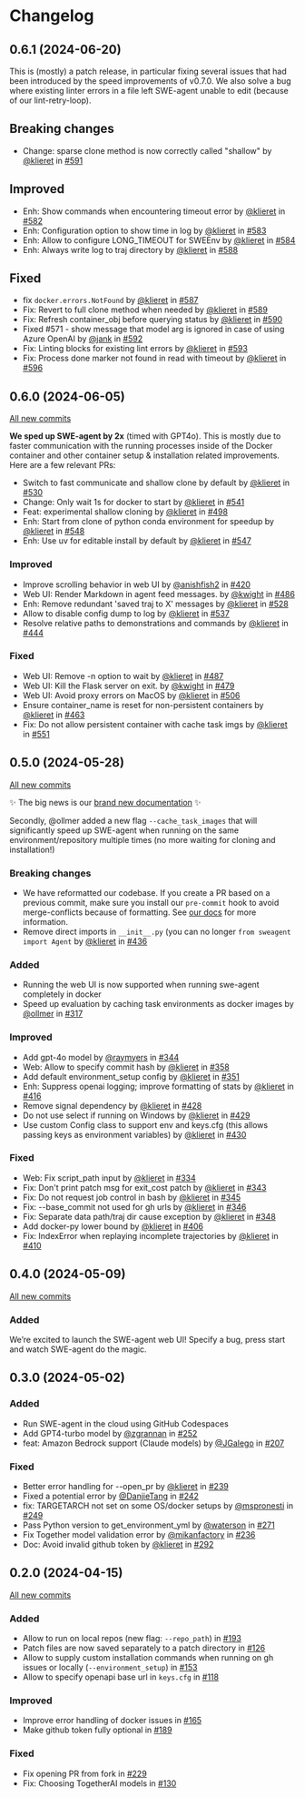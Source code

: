 # Changelog

## 0.6.1 (2024-06-20)

This is (mostly) a patch release, in particular fixing several issues that had been introduced by the speed improvements of v0.7.0.
We also solve a bug where existing linter errors in a file left SWE-agent unable to edit (because of our lint-retry-loop).

## Breaking changes

* Change: sparse clone method is now correctly called "shallow" by [@klieret](https://github.com/klieret) in [#591](https://github.com/princeton-nlp/SWE-agent/pull/591)

## Improved

* Enh: Show commands when encountering timeout error by [@klieret](https://github.com/klieret) in [#582](https://github.com/princeton-nlp/SWE-agent/pull/582)
* Enh: Configuration option to show time in log by [@klieret](https://github.com/klieret) in [#583](https://github.com/princeton-nlp/SWE-agent/pull/583)
* Enh: Allow to configure LONG_TIMEOUT for SWEEnv by [@klieret](https://github.com/klieret) in [#584](https://github.com/princeton-nlp/SWE-agent/pull/584)
* Enh: Always write log to traj directory by [@klieret](https://github.com/klieret) in [#588](https://github.com/princeton-nlp/SWE-agent/pull/588)

## Fixed

* fix `docker.errors.NotFound` by [@klieret](https://github.com/klieret) in [#587](https://github.com/princeton-nlp/SWE-agent/pull/587)
* Fix: Revert to full clone method when needed by [@klieret](https://github.com/klieret) in [#589](https://github.com/princeton-nlp/SWE-agent/pull/589)
* Fix: Refresh container_obj before querying status by [@klieret](https://github.com/klieret) in [#590](https://github.com/princeton-nlp/SWE-agent/pull/590)
* Fixed #571 - show message that model arg is ignored in case of using Azure OpenAI by [@jank](https://github.com/jank) in [#592](https://github.com/princeton-nlp/SWE-agent/pull/592)
* Fix: Linting blocks for existing lint errors by [@klieret](https://github.com/klieret) in [#593](https://github.com/princeton-nlp/SWE-agent/pull/593)
* Fix: Process done marker not found in read with timeout by [@klieret](https://github.com/klieret) in [#596](https://github.com/princeton-nlp/SWE-agent/pull/596)

## 0.6.0 (2024-06-05)

[All new commits](https://github.com/princeton-nlp/SWE-agent/compare/v0.5.0...v0.6.0)

**We sped up SWE-agent by 2x** (timed with GPT4o). This is mostly due to faster communication with the running processes inside of the Docker container and other container setup & installation related improvements. Here are a few relevant PRs:

* Switch to fast communicate and shallow clone by default by [@klieret](https://github.com/klieret) in [#530]([#530](https://github.com/princeton-nlp/SWE-agent/pull/530))
* Change: Only wait 1s for docker to start by [@klieret](https://github.com/klieret) in [#541]([#541](https://github.com/princeton-nlp/SWE-agent/pull/541))
* Feat: experimental shallow cloning by [@klieret](https://github.com/klieret) in [#498]([#498](https://github.com/princeton-nlp/SWE-agent/pull/498))
* Enh: Start from clone of python conda environment for speedup by [@klieret](https://github.com/klieret) in [#548]([#548](https://github.com/princeton-nlp/SWE-agent/pull/548))
* Enh: Use uv for editable install by default by [@klieret](https://github.com/klieret) in [#547]([#547](https://github.com/princeton-nlp/SWE-agent/pull/547))

### Improved

* Improve scrolling behavior in web UI by [@anishfish2](https://github.com/anishfish2) in [#420]([#420](https://github.com/princeton-nlp/SWE-agent/pull/420))
* Web UI: Render Markdown in agent feed messages. by [@kwight](https://github.com/kwight) in [#486]([#486](https://github.com/princeton-nlp/SWE-agent/pull/486))
* Enh: Remove redundant 'saved traj to X' messages by [@klieret](https://github.com/klieret) in [#528]([#528](https://github.com/princeton-nlp/SWE-agent/pull/528))
* Allow to disable config dump to log by [@klieret](https://github.com/klieret) in [#537]([#537](https://github.com/princeton-nlp/SWE-agent/pull/537))
* Resolve relative paths to demonstrations and commands by [@klieret](https://github.com/klieret) in [#444]([#444](https://github.com/princeton-nlp/SWE-agent/pull/444))

### Fixed

* Web UI: Remove -n option to wait by [@klieret](https://github.com/klieret) in [#487]([#487](https://github.com/princeton-nlp/SWE-agent/pull/487))
* Web UI: Kill the Flask server on exit. by [@kwight](https://github.com/kwight) in [#479]([#479](https://github.com/princeton-nlp/SWE-agent/pull/479))
* Web UI: Avoid proxy errors on MacOS by [@klieret](https://github.com/klieret) in [#506]([#506](https://github.com/princeton-nlp/SWE-agent/pull/506))
* Ensure container_name is reset for non-persistent containers by [@klieret](https://github.com/klieret) in [#463]([#463](https://github.com/princeton-nlp/SWE-agent/pull/463))
* Fix: Do not allow persistent container with cache task imgs by [@klieret](https://github.com/klieret) in [#551]([#551](https://github.com/princeton-nlp/SWE-agent/pull/551))


## 0.5.0 (2024-05-28)

[All new commits](https://github.com/princeton-nlp/SWE-agent/compare/v0.4.0...v0.5.0)

✨ The big news is our [brand new documentation](https://princeton-nlp.github.io/SWE-agent/) ✨

Secondly, @ollmer added a new flag `--cache_task_images` that will significantly speed up SWE-agent when running on the same environment/repository multiple times (no more waiting for cloning and installation!)

### Breaking changes

* We have reformatted our codebase. If you create a PR based on a previous commit, make sure you install our `pre-commit` hook to avoid merge-conflicts because of formatting. See [our docs](https://princeton-nlp.github.io/SWE-agent/dev/formatting_conflicts/) for more information.
* Remove direct imports in `__init__.py` (you can no longer `from sweagent import Agent` by [@klieret](https://github.com/klieret) in [#436]([#436](https://github.com/princeton-nlp/SWE-agent/pull/436))

### Added

* Running the web UI is now supported when running swe-agent completely in docker
* Speed up evaluation by caching task environments as docker images by [@ollmer](https://github.com/ollmer) in [#317]([#317](https://github.com/princeton-nlp/SWE-agent/pull/317))

### Improved

* Add gpt-4o model by [@raymyers](https://github.com/raymyers) in [#344]([#344](https://github.com/princeton-nlp/SWE-agent/pull/344))
* Web: Allow to specify commit hash by [@klieret](https://github.com/klieret) in [#358]([#358](https://github.com/princeton-nlp/SWE-agent/pull/358))
* Add default environment_setup config by [@klieret](https://github.com/klieret) in [#351]([#351](https://github.com/princeton-nlp/SWE-agent/pull/351))
* Enh: Suppress openai logging; improve formatting of stats by [@klieret](https://github.com/klieret) in [#416]([#416](https://github.com/princeton-nlp/SWE-agent/pull/416))
* Remove signal dependency by [@klieret](https://github.com/klieret) in [#428]([#428](https://github.com/princeton-nlp/SWE-agent/pull/428))
* Do not use select if running on Windows by [@klieret](https://github.com/klieret) in [#429]([#429](https://github.com/princeton-nlp/SWE-agent/pull/429))
* Use custom Config class to support env and keys.cfg (this allows passing keys as environment variables) by [@klieret](https://github.com/klieret) in [#430]([#430](https://github.com/princeton-nlp/SWE-agent/pull/430))

### Fixed

* Web: Fix script_path input by [@klieret](https://github.com/klieret) in [#334]([#334](https://github.com/princeton-nlp/SWE-agent/pull/334))
* Fix: Don't print patch msg for exit_cost patch by [@klieret](https://github.com/klieret) in [#343]([#343](https://github.com/princeton-nlp/SWE-agent/pull/343))
* Fix: Do not request job control in bash by [@klieret](https://github.com/klieret) in [#345]([#345](https://github.com/princeton-nlp/SWE-agent/pull/345))
* Fix: --base_commit not used for gh urls by [@klieret](https://github.com/klieret) in [#346]([#346](https://github.com/princeton-nlp/SWE-agent/pull/346))
* Fix: Separate data path/traj dir cause exception by [@klieret](https://github.com/klieret) in [#348]([#348](https://github.com/princeton-nlp/SWE-agent/pull/348))
* Add docker-py lower bound by [@klieret](https://github.com/klieret) in [#406]([#406](https://github.com/princeton-nlp/SWE-agent/pull/406))
* Fix: IndexError when replaying incomplete trajectories by [@klieret](https://github.com/klieret) in [#410]([#410](https://github.com/princeton-nlp/SWE-agent/pull/410))


## 0.4.0 (2024-05-09)

[All new commits](https://github.com/princeton-nlp/SWE-agent/compare/v0.3.0...v0.4.0)

### Added

We’re excited to launch the SWE-agent web UI! Specify a bug, press start and watch SWE-agent do the magic.

## 0.3.0 (2024-05-02)

### Added

* Run SWE-agent in the cloud using GitHub Codespaces
* Add GPT4-turbo model by [@zgrannan](https://github.com/zgrannan) in [#252]([#252](https://github.com/princeton-nlp/SWE-agent/pull/252))
* feat: Amazon Bedrock support (Claude models) by [@JGalego](https://github.com/JGalego) in [#207]([#207](https://github.com/princeton-nlp/SWE-agent/pull/207))

### Fixed

* Better error handling for --open_pr by [@klieret](https://github.com/klieret) in [#239]([#239](https://github.com/princeton-nlp/SWE-agent/pull/239))
* Fixed a potential error by [@DanjieTang](https://github.com/DanjieTang) in [#242]([#242](https://github.com/princeton-nlp/SWE-agent/pull/242))
* fix: TARGETARCH not set on some OS/docker setups by [@mspronesti](https://github.com/mspronesti) in [#249]([#249](https://github.com/princeton-nlp/SWE-agent/pull/249))
* Pass Python version to get_environment_yml by [@waterson](https://github.com/waterson) in [#271]([#271](https://github.com/princeton-nlp/SWE-agent/pull/271))
* Fix Together model validation error by [@mikanfactory](https://github.com/mikanfactory) in [#236]([#236](https://github.com/princeton-nlp/SWE-agent/pull/236))
* Doc: Avoid invalid github token by [@klieret](https://github.com/klieret) in [#292]([#292](https://github.com/princeton-nlp/SWE-agent/pull/292))

## 0.2.0 (2024-04-15)

[All new commits](https://github.com/princeton-nlp/SWE-agent/compare/v0.1.2...v0.2.0)

### Added

* Allow to run on local repos (new flag: `--repo_path`) in [#193]([#193](https://github.com/princeton-nlp/SWE-agent/pull/193))
* Patch files are now saved separately to a patch directory in [#126]([#126](https://github.com/princeton-nlp/SWE-agent/pull/126))
* Allow to supply custom installation commands when running on gh issues or locally (`--environment_setup`) in [#153]([#153](https://github.com/princeton-nlp/SWE-agent/pull/153))
* Allow to specify openapi base url in `keys.cfg` in [#118]([#118](https://github.com/princeton-nlp/SWE-agent/pull/118))

### Improved

* Improve error handling of docker issues in [#165]([#165](https://github.com/princeton-nlp/SWE-agent/pull/165))
* Make github token fully optional in [#189]([#189](https://github.com/princeton-nlp/SWE-agent/pull/189))

### Fixed

* Fix opening PR from fork in [#229]([#229](https://github.com/princeton-nlp/SWE-agent/pull/229))
* Fix: Choosing TogetherAI models in [#130]([#130](https://github.com/princeton-nlp/SWE-agent/pull/130))
